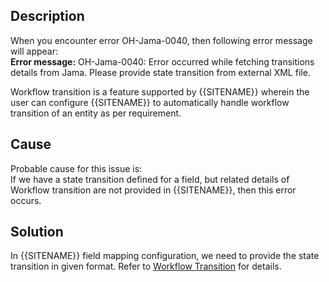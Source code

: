 ## Description

When you encounter error OH-Jama-0040, then following error message will appear:  
**Error message:** OH-Jama-0040: Error occurred while fetching transitions details from Jama. Please provide state transition from external XML file.

Workflow transition is a feature supported by {{SITENAME}} wherein the user can configure {{SITENAME}} to automatically handle workflow transition of an entity as per requirement.

## Cause

Probable cause for this issue is:  
If we have a state transition defined for a field, but related details of Workflow transition are not provided in {{SITENAME}}, then this error occurs.

## Solution

In {{SITENAME}} field mapping configuration, we need to provide the state transition in given format. Refer to [Workflow Transition](mapping-configuration#workflow-transition) for details.
